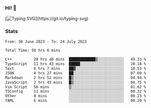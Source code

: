 ### Hi!  👋

[![Typing SVG](https://readme-typing-svg.herokuapp.com?font=Fira+Code&pause=1000&width=435&lines=Hello!+I'm+Texiwustion.)](https://git.io/typing-svg)

### Stats

<!--START_SECTION:waka-->

```txt
From: 30 June 2023 - To: 24 July 2023

Total Time: 58 hrs 6 mins

C++          28 hrs 40 mins  ████████████▒░░░░░░░░░░░░   49.33 %
TypeScript   11 hrs 43 mins  █████░░░░░░░░░░░░░░░░░░░░   20.18 %
Text         6 hrs 7 mins    ██▓░░░░░░░░░░░░░░░░░░░░░░   10.53 %
JSON         4 hrs 27 mins   ██░░░░░░░░░░░░░░░░░░░░░░░   07.69 %
Markdown     2 hrs 52 mins   █▒░░░░░░░░░░░░░░░░░░░░░░░   04.94 %
JavaScript   2 hrs 45 mins   █▒░░░░░░░░░░░░░░░░░░░░░░░   04.75 %
Vim Script   56 mins         ▒░░░░░░░░░░░░░░░░░░░░░░░░   01.62 %
TSConfig     11 mins         ░░░░░░░░░░░░░░░░░░░░░░░░░   00.32 %
Other        8 mins          ░░░░░░░░░░░░░░░░░░░░░░░░░   00.23 %
YAML         6 mins          ░░░░░░░░░░░░░░░░░░░░░░░░░   00.20 %
```

<!--END_SECTION:waka-->

